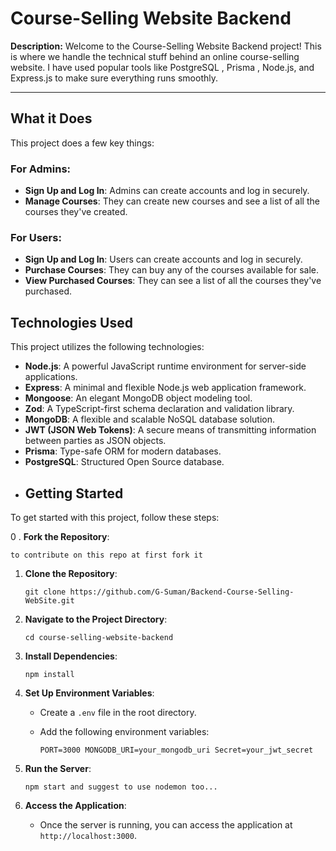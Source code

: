 # Course-Selling Website Backend
**Description:**
Welcome to the Course-Selling Website Backend project! This is where we handle the technical stuff behind an online course-selling website. I have used popular tools like PostgreSQL , Prisma ,  Node.js, and Express.js to make sure everything runs smoothly.

  

----------

## What it Does

This project does a few key things:

### For Admins:

-   **Sign Up and Log In**: Admins can create accounts and log in securely.
-   **Manage Courses**: They can create new courses and see a list of all the courses they've created.

### For Users:

-   **Sign Up and Log In**: Users can create accounts and log in securely.
-   **Purchase Courses**: They can buy any of the courses available for sale.
-   **View Purchased Courses**: They can see a list of all the courses they've purchased.
## Technologies Used

This project utilizes the following technologies:

-   **Node.js**: A powerful JavaScript runtime environment for server-side applications.
-   **Express**: A minimal and flexible Node.js web application framework.
-   **Mongoose**: An elegant MongoDB object modeling tool.
-   **Zod**: A TypeScript-first schema declaration and validation library.
-   **MongoDB**: A flexible and scalable NoSQL database solution.
-   **JWT (JSON Web Tokens)**: A secure means of transmitting information between parties as JSON objects.
-   **Prisma**: Type-safe ORM for modern databases.
-   **PostgreSQL**: Structured Open Source database.
-   ## Getting Started

To get started with this project, follow these steps:

 0 .  **Fork the Repository**:
 
 ` to contribute on this repo at first fork it `
 
1.  **Clone the Repository**:
    
    `git clone https://github.com/G-Suman/Backend-Course-Selling-WebSite.git`
    
    
3.  **Navigate to the Project Directory**:
    
    `cd course-selling-website-backend` 
    
4.  **Install Dependencies**:
    
    `npm install` 
    
5.  **Set Up Environment Variables**:
    
    -   Create a `.env` file in the root directory.
    -   Add the following environment variables:
       
        `PORT=3000
        MONGODB_URI=your_mongodb_uri
        Secret=your_jwt_secret` 
        
6.  **Run the Server**:
    
    `npm start and suggest to use nodemon too...` 
    
7.  **Access the Application**:
    -   Once the server is running, you can access the application at `http://localhost:3000`.



